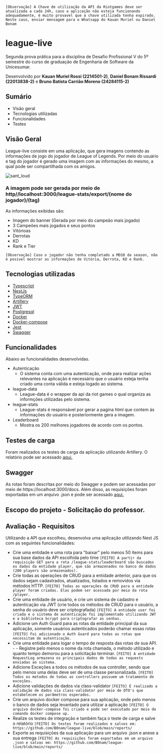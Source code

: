 `[Observação] A Chave de utilização da API da Riotgames deve ser atualizada a cada 24h, caso a aplicação não esteja funcionando adequadamente, é muito provavel que a chave utilizada tenha expirado. Neste caso, enviar mensagem para o Whatsapp do Kauan Muriel ou Daniel Bonam`

# league-live

Segunda prova prática para a disciplina de Desafio Profissional V do 5º semestre do curso de graduação de Engenharia de Software da Unicesumar.

Desenvolvido por **Kauan Muriel Rossi (2214501-2)**, **Daniel Bonam Rissardi (22013838-2)** e **Bruno Batista Carrião Moreno (24284115-2)**

## Sumário

- Visão geral
- Tecnologias utilizadas
- Funcionalidades
- Testes

## Visão Geral

League-live consiste em uma aplicação, que gera imagens contendo as informações de jogo do jogador de League of Legends. Por meio do usuário e tag do jogador é gerado uma imagem com as informações do mesmo, a qual pode ser compartilhada com os amigos.

![sant_loud](https://github.com/B0nam/league-live/assets/85623265/0f814e89-58a2-4eb1-b10b-1e800a4fa8f4)

### A imagem pode ser gerada por meio de http//localhost:3000/league-stats/export/(nome do jogador)/(tag)


As informações exibidas são:
- Imagem do banner (Gerada por meio do campeão mais jogado)
- 3 Campeões mais jogados e seus pontos
- Vitórioas
- Derrotas
- KD
- Rank e Tier

`[Observação] Caso o jogador não tenha completado a MD10 da season, não é posivel mostrar as informações de Vitória, Derrota, KD e Rank.`

## Tecnologias utilizadas

- [Typescript](https://www.typescriptlang.org/)
- [NestJs](https://nestjs.com/)
- [TypeORM](https://typeorm.io/)
- [Artillery](https://www.artillery.io/)
- [JWT](https://jwt.io/)
- [Postgresql](https://www.postgresql.org/)
- [Docker](https://www.docker.com/)
- [Docker-compose](https://docs.docker.com/compose/)
- [Jest](https://jestjs.io/pt-BR/)
- [Swagger](https://swagger.io/)

## Funcionalidades

Abaixo as funcionalidades desenvolvidas.

- Autenticação
    - O sistema conta com uma autenticação, onde para realizar ações relevantes na aplicação é necessário que o usuário esteja tenha criado uma conta válida e esteja logado ao sistema.
- league-data
    - League-data é o wrapper da api da riot games o qual organiza as informções utilizadas pelo sistema.
- league-stats
    - League-stats é responsável por gerar a pagina html que contem ás informações do usuário e posteriormente gera a imagem.
- Leaderboard
    - Mostra os 200 melhores jogadores de acordo com os pontos.

## Testes de carga
Foram realizados os testes de carga da aplicação utilizando Artillery. O relatório pode ser acessado [aqui.](https://github.com/B0nam/league-live/blob/main/reports/artillery-report.txt)

## Swagger
As rotas foram descritas por meio do Swagger e podem ser acessadas por meio de https://localhost:3000/docs. Além disso, as requisições foram exportadas em um arquivo .json e pode ser acessado [aqui.](https://github.com/B0nam/league-live/blob/main/reports/requests.json)

## Escopo do projeto - Solicitação do professor.
## Avaliação - Requisitos

Utilizando a API que escolheu, desenvolva uma aplicação utilizando Nest JS com as seguintes funcionalidades:

- Crie uma entidade e uma rota para "baixar" pelo menos 50 items para sua base dados da API escolhida pelo time
`[FEITO] A partir da requisição GET para a rota /league-stats/leaderboard são buscados os dados da entidade player, que são armazenados no banco de dados (200 players são armazenados).`
- Crie todas as operações de CRUD para a entidade anterior, para que os dados sejam cadastrados, atualizados, listados e removidos via métodos HTTP.
`[FEITO] Todas as operações de CRUD para a entidade player foram criadas. Elas podem ser acessada por meio da rota /player.`
- Crie uma entidade de usuário, e crie um sistema de cadastro e autenticação via JWT (crie todos os métodos de CRUD para o usuário, a senha do usuário deve ser criptografada)
`[FEITO] A entidade user foi criada e o sistema de autenticação foi implementado utilizando JWT e a biblioteca bcrypt para criptografar as senhas.`
- Adicione um Auth Guard para as rotas da entidade principal da sua aplicação, somente usuários autenticados poderão chamar essas rotas
`[FEITO] Foi adicionado o Auth Guard para todas as rotas que necessitam de autenticação.`
- Crie uma entidade para logar o tempo de resposta das rotas de sua API. - - Registre pelo menos o nome da rota chamada, o método utilizado e quanto tempo demorou para a solicitação terminar.
`[FEITO] A entidade RequestLog armazena os principais dados de todas as requests enviadas ao sistema.`
- Adicione Exceções a todos os métodos de sua controller, sendo que pelo menos uma delas deve ser de uma classe personalizada.
`[FEITO] Todos os metodos de todas as controllers possuem um tratamento de exceções.`
- Adicione validações de dados via class-validator
`[FEITO] É realizado a validação de dados via class-validator por meio de DTO's que estabelecem os parâmetros esperados.`
- Crie um arquivo docker compose para sua aplicação, onde pelo menos o banco de dados seja levantado para utilizar a aplicação
`[FEITO] O arquivo docker-compose foi criado e pode ser executado por meio do comando docker compose up.`
- Realize os testes de integração e também faça o teste de carga e salve o relatório
`[FEITO] Os testes foram realizados e salvos em: https://github.com/B0nam/league-live/blob/main/reports/`
- Exporte as requisições da sua aplicação para um arquivo .json e anexe a sua entrega
`[FEITO] As requisições foram exportadas em um arquivo .json e salvas em: https://github.com/B0nam/league-live/blob/main/reports/`
